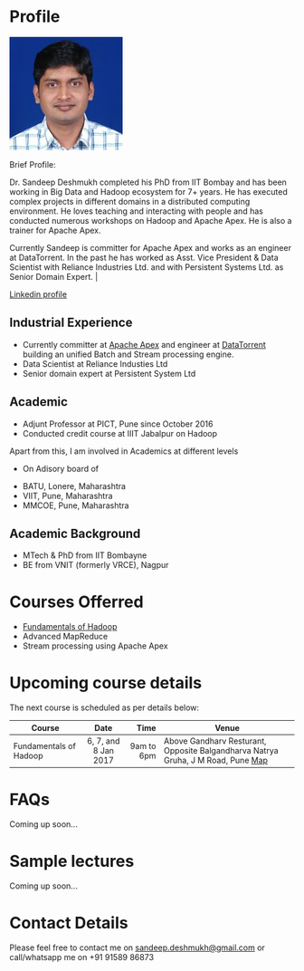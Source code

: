# Profile
 ![Dr Sandeep Deshmukh](Sandeep_Deshmukh.jpg) 

Brief Profile:

Dr. Sandeep Deshmukh completed his PhD from IIT Bombay and has been working in Big Data and Hadoop ecosystem for 7+ years. He has executed complex projects in different domains in a distributed computing environment. He loves teaching and interacting with people and has conducted numerous workshops on Hadoop and Apache Apex. He is also a trainer for Apache Apex.

Currently Sandeep is committer for Apache Apex and works as an engineer at DataTorrent.
In the past he has worked as Asst. Vice President & Data Scientist with Reliance Industries Ltd. and with Persistent Systems Ltd. as Senior Domain Expert.  | 

[Linkedin profile](https://in.linkedin.com/in/sandeep-deshmukh-phd-864b461)

## Industrial Experience
- Currently committer at [Apache Apex](http://apex.apache.org) and engineer at [DataTorrent](http://www.datatorrent.com) building an unified Batch and Stream processing engine. 
- Data Scientist at Reliance Industies Ltd
- Senior domain expert at Persistent System Ltd

## Academic
- Adjunt Professor at PICT, Pune since October 2016
- Conducted credit course at IIIT Jabalpur on Hadoop

Apart from this, I am involved in Academics at different levels
- On Adisory board of

 + BATU, Lonere, Maharashtra
 + VIIT, Pune, Maharashtra
 + MMCOE, Pune, Maharashtra

## Academic Background
- MTech & PhD from IIT Bombayne
- BE from VNIT (formerly VRCE), Nagpur

# Courses Offerred
- [Fundamentals of Hadoop](fundamentals-of-hadoop.md)
- Advanced MapReduce
- Stream processing using Apache Apex


# Upcoming course details
The next course is scheduled as per details below:

| Course                 | Date                    | Time  |  Venue   |
| ---------------------- |:----------------------:| -----:| ----------------------------- |
| Fundamentals of Hadoop | 6, 7, and 8 Jan 2017  | 9am to 6pm | Above Gandharv Resturant, Opposite Balgandharva Natrya Gruha, J M Road, Pune  [Map](https://www.justdial.com/Pune/Knowledge-Port-AG-Above-Gandharv-Resturant-Shivaji-Nagar/020PXX20-XX20-141028100104-I5S4_BZDET) |


# FAQs
Coming up soon...
 
# Sample lectures

Coming up soon...

# Contact Details

Please feel free to contact me on sandeep.deshmukh@gmail.com or call/whatsapp me on +91 91589 86873 
